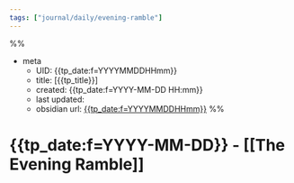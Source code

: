 ```yaml
---
tags: ["journal/daily/evening-ramble"]
---
```

%%
- meta
	- UID: {{tp_date:f=YYYYMMDDHHmm}}
	- title: [{{tp_title}}]
	- created: {{tp_date:f=YYYY-MM-DD HH:mm}}
	- last updated: 
	- obsidian url:  [{{tp_date:f=YYYYMMDDHHmm}}](obsidian-url-tbd)
%%

# {{tp_date:f=YYYY-MM-DD}} - [[The Evening Ramble]]

